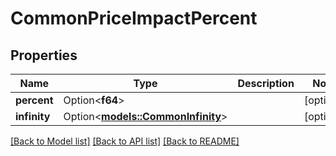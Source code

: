 # CommonPriceImpactPercent

## Properties

Name | Type | Description | Notes
------------ | ------------- | ------------- | -------------
**percent** | Option<**f64**> |  | [optional]
**infinity** | Option<[**models::CommonInfinity**](commonInfinity.md)> |  | [optional]

[[Back to Model list]](../README.md#documentation-for-models) [[Back to API list]](../README.md#documentation-for-api-endpoints) [[Back to README]](../README.md)


